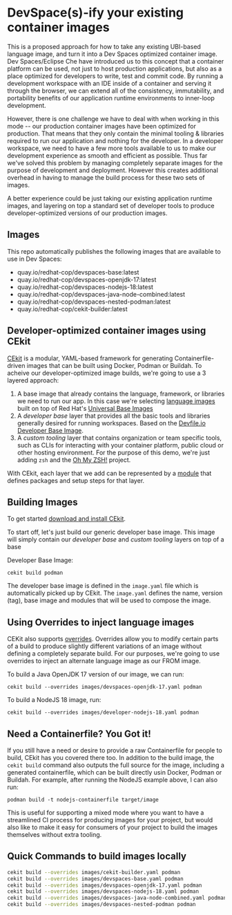 # DevSpace(s)-ify your existing container images

This is a proposed approach for how to take any existing UBI-based language image, and turn it into a Dev Spaces optimized container image. Dev Spaces/Eclipse Che have introduced us to this concept that a container platform can be used, not just to host production applications, but also as a place optimized for developers to write, test and commit code. By running a development workspace with an IDE inside of a container and serving it through the browser, we can extend all of the consistency, immutability, and portability benefits of our application runtime environments to inner-loop development.

However, there is one challenge we have to deal with when working in this mode -- our production container images have been optimized for production. That means that they only contain the minimal tooling & libraries required to run our application and nothing for the developer. In a developer workspace, we need to have a few more tools available to us to make our development experience as smooth and efficient as possible. Thus far we've solved this problem by managing completely separate images for the purpose of development and deployment. However this creates additional overhead in having to manage the build process for these two sets of images.

A better experience could be just taking our existing application runtime images, and layering on top a standard set of developer tools to produce developer-optimized versions of our production images.

## Images

This repo automatically publishes the following images that are available to use in Dev Spaces:

- quay.io/redhat-cop/devspaces-base:latest
- quay.io/redhat-cop/devspaces-openjdk-17:latest
- quay.io/redhat-cop/devspaces-nodejs-18:latest
- quay.io/redhat-cop/devspaces-java-node-combined:latest
- quay.io/redhat-cop/devspaces-nested-podman:latest
- quay.io/redhat-cop/cekit-builder:latest

## Developer-optimized container images using CEkit

[CEkit](https://cekit.io) is a modular, YAML-based framework for generating Containerfile-driven images that can be built using Docker, Podman or Buildah. To acheive our developer-optimized image builds, we're going to use a 3 layered approach:

1. A base image that already contains the language, framework, or libraries we need to run our app. In this case we're selecting [language images](https://catalog.redhat.com/software/containers/search?gs&q=ubi) built on top of Red Hat's [Universal Base Images](https://catalog.redhat.com/software/base-images)
2. A _developer base_ layer that provides all the basic tools and libraries generally desired for running workspaces. Based on the [Devfile.io Developer Base Image](https://github.com/devfile/developer-images#developer-base-image).
3. A _custom tooling_ layer that contains organization or team specific tools, such as CLIs for interacting with your container platform, public cloud or other hosting environment. For the purpose of this demo, we're just adding `zsh` and the [Oh My ZSH!](https://ohmyz.sh/) project.

With CEkit, each layer that we add can be represented by a [module](https://docs.cekit.io/en/latest/getting-started/modules.html) that defines packages and setup steps for that layer.

## Building Images

To get started [download and install CEkit](https://docs.cekit.io/en/latest/handbook/installation/index.html).

To start off, let's just build our generic developer base image. This image will simply contain our _developer base_ and _custom tooling_ layers on top of a base 

Developer Base Image:

```
cekit build podman
```

The developer base image is defined in the `image.yaml` file which is automatically picked up by CEkit. The `image.yaml` defines the name, version (tag), base image and modules that will be used to compose the image.

## Using Overrides to inject language images

CEKit also supports [overrides](https://docs.cekit.io/en/latest/handbook/overrides.html). Overrides allow you to modify certain parts of a build to produce slightly different variations of an image without defining a completely separate build. For our purposes, we're going to use overrides to inject an alternate language image as our FROM image.

To build a Java OpenJDK 17 version of our image, we can run:

```
cekit build --overrides images/devspaces-openjdk-17.yaml podman
```

To build a NodeJS 18 image, run:

```
cekit build --overrides images/developer-nodejs-18.yaml podman
```

## Need a Containerfile? You Got it!

If you still have a need or desire to provide a raw Containerfile for people to build, CEkit has you covered there too. In addition to the build image, the `cekit build` command also outputs the full source for the image, including a generated containerfile, which can be built directly usin Docker, Podman or Buildah. For example, after running the NodeJS example above, I can also run:


```
podman build -t nodejs-containerfile target/image
```

This is useful for supporting a mixed mode where you want to have a streamlined CI process for producing images for your project, but would also like to make it easy for consumers of your project to build the images themselves without extra tooling.


## Quick Commands to build images locally

```bash
cekit build --overrides images/cekit-builder.yaml podman
cekit build --overrides images/devspaces-base.yaml podman
cekit build --overrides images/devspaces-openjdk-17.yaml podman
cekit build --overrides images/devspaces-nodejs-18.yaml podman
cekit build --overrides images/devspaces-java-node-combined.yaml podman
cekit build --overrides images/devspaces-nested-podman podman
```